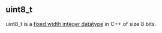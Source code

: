 ## uint8_t

uint8_t is a [fixed width integer datatype](https://iq.opengenus.org/fixed-width-integer-types-in-cpp/) in C++ of size 8 bits.